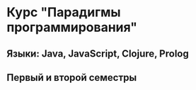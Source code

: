 # Курс "Парадигмы программирования"
## Языки: Java, JavaScript, Clojure, Prolog
## Первый и второй семестры
